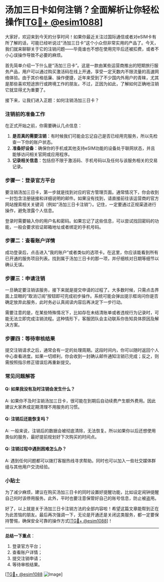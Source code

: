 # 汤加三日卡如何注销？全面解析让你轻松操作[[TG💪+ @esim1088](https://t.me/s/esim1088)]

大家好，欢迎来到今天的分享时间！如果你最近关注过国际通信或者对eSIM卡有所了解的话，可能已经听说过“汤加三日卡”这个小众但非常实用的产品了。今天，我们就来聊聊关于它的注销问题——毕竟谁也不想在使用完毕后还被扣费，或者不小心误操作导致不必要的麻烦。

首先简单介绍一下什么是“汤加三日卡”。这是一款由某些运营商推出的短期旅行服务产品，用户可以通过购买激活码在线上开通，享受一定天数内不限流量的高速网络体验。由于其价格低廉、操作便捷，近年来受到了不少国内外用户的青睐，尤其是那些喜欢短途旅行或跨境工作的朋友。不过，正因为如此，了解如何正确地注销它就显得尤为重要了。

接下来，让我们进入正题：如何注销汤加三日卡？

### 注销前的准备工作

在正式开始之前，你需要确认几点信息：
1. **是否真的需要注销**：有时候我们可能会忘记自己是否已经用完服务，所以先检查一下你的账户状态。
2. **准备好设备**：确保你的手机或其他支持eSIM功能的设备处于联网状态，并且能够访问相关官网或应用程序。
3. **记录相关信息**：包括但不限于激活码、手机号码以及任何与该服务相关的交易记录。

### 步骤一：登录官方平台

要注销汤加三日卡，第一步就是找到对应的官方管理页面。通常情况下，你会收到一封包含注册链接和详细说明的邮件。如果没有找到，请直接前往该运营商的官方网站搜索相关关键词（例如“汤加三日卡注销”）。记住，一定要通过正规渠道进行操作，避免泄露个人信息。

登录时需要输入你的用户名和密码。如果忘记了这些信息，可以尝试找回密码的功能，一般会要求验证邮箱地址或者绑定的手机号码。

### 步骤二：查看账户详情

成功登录后，点击进入“我的账户”或者类似的选项卡。在这里，你应该能看到所有已开通的服务项目列表。找到属于汤加三日卡的那一项，并仔细核对日期等细节以确认无误。

### 步骤三：申请注销

一旦确定要注销该服务，接下来就是提交申请的过程了。大多数时候，只需点击界面上显眼的“取消订阅”按钮即可完成初步操作。系统可能会弹出提示框询问你是否确定放弃此服务，此时务必认真阅读内容后再决定下一步行动。

需要注意的是，在某些特殊情况下，比如存在未结清账单或者违规行为记录时，可能无法立即完成注销流程。这种情形下，客服团队会主动联系你告知具体原因及解决方案。

### 步骤四：等待审核结果

提交注销请求之后，通常会有一定的处理周期。这段时间内，你可以随时返回个人中心查看进度。如果一切顺利，你会收到一封确认邮件通知注销已完成；反之，则需按照指示修正错误后再重新提交。

### 常见问题解答

#### Q: 如果我没有及时注销会发生什么？
A: 如果你不及时注销汤加三日卡，很可能在到期后自动续费产生额外费用。因此建议大家养成定期清理不用服务的习惯。

#### Q: 注销后还能恢复吗？
A: 一般来说，注销后的数据会被彻底清除，无法恢复。所以如果你以后还想使用类似的服务，最好提前规划好下次购买的时间点。

#### Q: 注销过程中遇到困难怎么办？
A: 遇到任何问题都可以拨打客服热线寻求帮助。同时也可以加入一些社交媒体群组与其他用户交流经验。

### 小贴士

为了减少麻烦，建议在购买汤加三日卡的同时设置好提醒功能，比如设定闹钟提醒自己何时该停用服务。此外，平时也要注意保管好自己的账号信息，防止被盗用。

好了，以上就是关于汤加三日卡注销方法的全部内容啦！希望这篇文章能帮到正在为此苦恼的朋友。最后再次强调一下，无论是开通还是关闭这类服务，都一定要保持警惕，确保安全可靠的操作方式[[TG💪+ @esim1088](https://t.me/s/esim1088)]！

---

**总结一下重点**：
1. 登录官方平台；
2. 查看账户详情；
3. 提交注销申请；
4. 等待审核结果。

[[TG💪+ @esim1088](https://t.me/s/esim1088) ![Image](https://i.postimg.cc/4NQfJmqS/Snipaste-2025-05-13-00-14-12.png)]